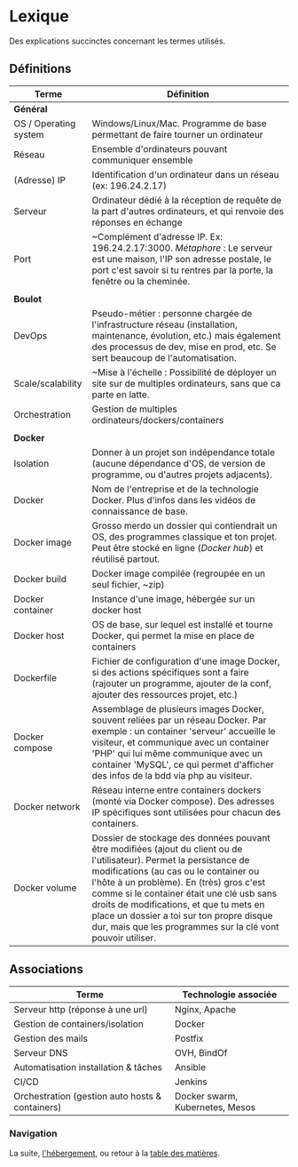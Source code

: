 # Lexique

Des explications succinctes concernant les termes utilisés.


## Définitions

| Terme | Définition |
|-----------------------|-----------------------------------------------------------------------------------------------------------------------------------------------------------------------------------------------------------------------------------------------------------------------------------------------------------------------------------------------------------------------------------------------------------------|
| **Général** |  |
| OS / Operating system | Windows/Linux/Mac. Programme de base permettant de faire tourner un ordinateur |
| Réseau | Ensemble d'ordinateurs pouvant communiquer ensemble |
| (Adresse) IP | Identification d'un ordinateur dans un réseau (ex: 196.24.2.17) |
| Serveur | Ordinateur dédié à la réception de requête de la part d'autres ordinateurs, et qui renvoie des réponses en échange |
| Port | ~Complément d'adresse IP. Ex: 196.24.2.17:3000. _Métaphore_ : Le serveur est une maison, l'IP son adresse postale, le port c'est savoir si tu rentres par la porte, la fenêtre ou la cheminée. |
|  |  |
| **Boulot** |  |
| DevOps | Pseudo-métier : personne chargée de l'infrastructure réseau (installation, maintenance, évolution, etc.) mais également des processus de dev, mise en prod, etc. Se sert beaucoup de l'automatisation. |
| Scale/scalability | ~Mise à l'échelle : Possibilité de déployer un site sur de multiples ordinateurs, sans que ca parte en latte. |
| Orchestration | Gestion de multiples ordinateurs/dockers/containers |
|  |  |
| **Docker** |  |
| Isolation | Donner à un projet son indépendance totale (aucune dépendance d'OS, de version de programme, ou d'autres projets adjacents). |
| Docker | Nom de l'entreprise et de la technologie Docker. Plus d'infos dans les vidéos de connaissance de base. |
| Docker image | Grosso merdo un dossier qui contiendrait un OS, des programmes classique et ton projet. Peut être stocké en ligne (_Docker hub_) et réutilisé partout. |
| Docker build | Docker image compilée (regroupée en un seul fichier, ~zip) |
| Docker container | Instance d'une image, hébergée sur un docker host |
| Docker host | OS de base, sur lequel est installé et tourne Docker, qui permet la mise en place de containers |
| Dockerfile | Fichier de configuration d'une image Docker, si des actions spécifiques sont a faire (rajouter un programme, ajouter de la conf, ajouter des ressources projet, etc.) |
| Docker compose | Assemblage de plusieurs images Docker, souvent reliées par un réseau Docker. Par exemple : un container 'serveur' accueille le visiteur, et communique avec un container 'PHP' qui lui même communique avec un container 'MySQL', ce qui permet d'afficher des infos de la bdd via php au visiteur. |
| Docker network | Réseau interne entre containers dockers (monté via Docker compose). Des adresses IP spécifiques sont utilisées pour chacun des containers. |
| Docker volume | Dossier de stockage des données pouvant être modifiées (ajout du client ou de l'utilisateur). Permet la persistance de modifications (au cas ou le container ou l'hôte à un problème). En (très) gros c'est comme si le container était une clé usb sans droits de modifications, et que tu mets en place un dossier a toi sur ton propre disque dur, mais que les programmes sur la clé vont pouvoir utiliser. |


## Associations

| Terme | Technologie associée |
|-------------------------------------------------|---------------------------------|
| Serveur http (réponse à une url) | Nginx, Apache |
| Gestion de containers/isolation | Docker |
| Gestion des mails | Postfix |
| Serveur DNS | OVH, BindOf |
| Automatisation installation & tâches | Ansible |
| CI/CD | Jenkins |
| Orchestration (gestion auto hosts & containers) | Docker swarm, Kubernetes, Mesos |


### Navigation

La suite, [l'hébergement](/docs/02-Hebergement.md), ou retour à la [table des matières](/).
